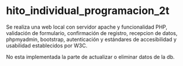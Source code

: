 # hito_individual_programacion_2t

Se realiza una web local con servidor apache y funcionalidad PHP, validación de formulario, confirmación de registro, recepcion de datos, phpmyadmin, bootstrap, autenticación y estándares de accesibilidad y usabilidad establecidos por W3C.

No esta implementada la parte de actualizar o eliminar datos de la db.
